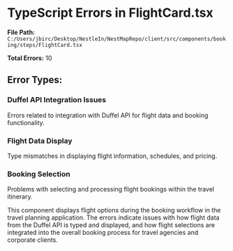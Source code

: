 # TypeScript Errors in FlightCard.tsx

**File Path:** `C:/Users/jbirc/Desktop/NestleIn/NestMapRepo/client/src/components/booking/steps/FlightCard.tsx`

**Total Errors:** 10

## Error Types:

### Duffel API Integration Issues
Errors related to integration with Duffel API for flight data and booking functionality.

### Flight Data Display
Type mismatches in displaying flight information, schedules, and pricing.

### Booking Selection
Problems with selecting and processing flight bookings within the travel itinerary.

This component displays flight options during the booking workflow in the travel planning application. The errors indicate issues with how flight data from the Duffel API is typed and displayed, and how flight selections are integrated into the overall booking process for travel agencies and corporate clients.
